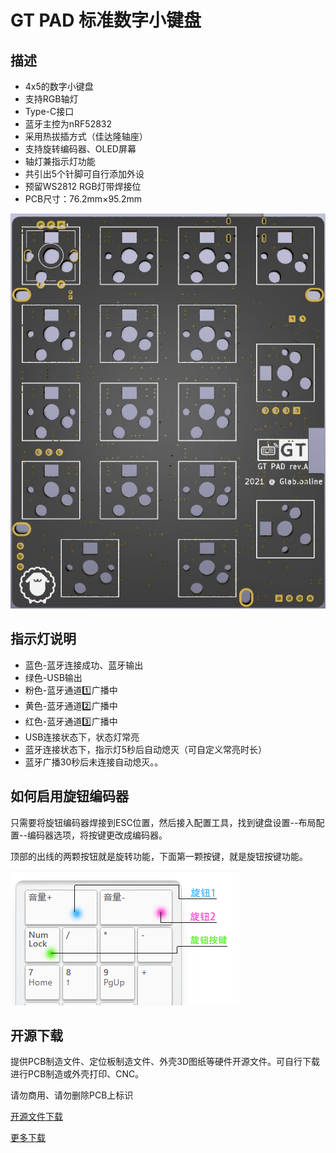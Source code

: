 GT PAD 标准数字小键盘
=====================

## 描述

- 4x5的数字小键盘
- 支持RGB轴灯
- Type-C接口
- 蓝牙主控为nRF52832
- 采用热拔插方式（佳达隆轴座）
- 支持旋转编码器、OLED屏幕
- 轴灯兼指示灯功能
- 共引出5个针脚可自行添加外设
- 预留WS2812 RGB灯带焊接位
- PCB尺寸：76.2mm×95.2mm

![](../img/gt-pad.jpg "GT Pad PCB")

## 指示灯说明
- 蓝色-蓝牙连接成功、蓝牙输出
- 绿色-USB输出
- 粉色-蓝牙通道1️⃣广播中
- 黄色-蓝牙通道2️⃣广播中
- 红色-蓝牙通道3️⃣广播中
- USB连接状态下，状态灯常亮
- 蓝牙连接状态下，指示灯5秒后自动熄灭（可自定义常亮时长）
- 蓝牙广播30秒后未连接自动熄灭。。

## 如何启用旋钮编码器

只需要将旋钮编码器焊接到ESC位置，然后接入配置工具，找到键盘设置--布局配置--编码器选项，将按键更改成编码器。

顶部的出线的两颗按钮就是旋转功能，下面第一颗按键，就是旋钮按键功能。

![](../img/rotary.png "按键示意图")


开源下载
---------

提供PCB制造文件、定位板制造文件、外壳3D图纸等硬件开源文件。可自行下载进行PCB制造或外壳打印、CNC。

请勿商用、请勿删除PCB上标识

<a href="https://eyun.baidu.com/s/3brmyk0n" class="button">开源文件下载</a>

[更多下载](../download.md) 